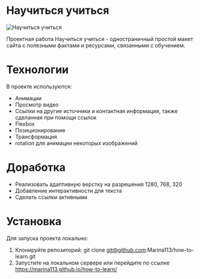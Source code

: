 # Научиться учиться

![Научиться учиться](https://github.com/Marina113/how-to-learn/assets/117686062/8f985f94-ff40-45aa-8bdd-815713ce9fff)

Проектная работа Научиться учиться - одностраничный простой макет сайта с полезными фактами и ресурсами, связанными с обучением.

# Технологии
 В проекте используются:
 * Анимации
 * Просмотр видео
 * Ссылки на другие источники и контактная информация, также сделанная при помощи ссылок
 * Flexbox
 * Позиционирование
 * Трансформация
 * rotation для анимации некоторых изображений

# Доработка
* Реализовать адаптивную верстку на разрешения 1280, 768, 320
* Добавление интерактивности для текста
* Сделать ссылки активными

# Установка
Для запуска проекта локально:
1. Клонируйте репозиторий: git clone git@github.com:Marina113/how-to-learn.git
2. Запустите на локальном сервере
 или
перейдите по ссылке https://marina113.github.io/how-to-learn/
